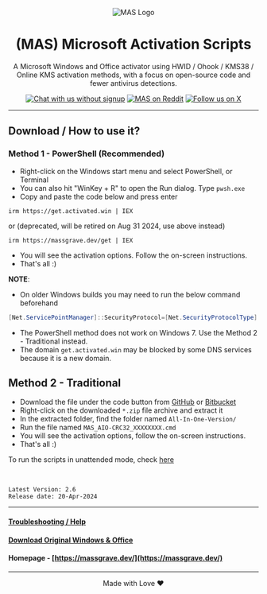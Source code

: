 <p align="center"><img src="https://massgrave.dev/img/logo_small.png" alt="MAS Logo"></p>

<h1 align="center">(MAS) Microsoft Activation Scripts</h1>

<p align="center">A Microsoft Windows and Office activator using HWID / Ohook / KMS38 / Online KMS activation methods, with a focus on open-source code and fewer antivirus detections.</p>

<p align="center">
    <a href="https://discord.gg/tVFN4N84PP"><img src="https://img.shields.io/badge/Chat%20with%20us%20on%20Discord--blue?style=social&logo=discord" alt="Chat with us without signup" title="Chat with us without signup"></a>
    <a href="https://www.reddit.com/r/MAS_Activator"><img src="https://img.shields.io/badge/MAS%20on%20Reddit--orange?style=social&logo=reddit" alt="MAS on Reddit" title="MAS on Reddit"></a>
    <a href="https://twitter.com/massgravel"><img src="https://img.shields.io/twitter/follow/massgravel" alt="Follow us on X" title="Follow us on X"></a>
</p>

<hr>
  
## Download / How to use it?

### Method 1 - PowerShell (Recommended)

*   Right-click on the Windows start menu and select PowerShell, or Terminal
*   You can also hit "WinKey + R" to open the Run dialog. Type `pwsh.exe`
*   Copy and paste the code below and press enter  

```pwsh
irm https://get.activated.win | IEX
```
or (deprecated, will be retired on Aug 31 2024, use above instead)  

```pwsh
irm https://massgrave.dev/get | IEX
```
*   You will see the activation options. Follow the on-screen instructions.
*   That's all :)

**NOTE**:

- On older Windows builds you may need to run the below command beforehand

```powershell  
[Net.ServicePointManager]::SecurityProtocol=[Net.SecurityProtocolType]::Tls12
```  
* The PowerShell method does not work on Windows 7. Use the Method 2 - Traditional instead.  
* The domain `get.activated.win` may be blocked by some DNS services because it is a new domain.

## Method 2 - Traditional

*   Download the file under the code button from [GitHub](https://github.com/massgravel/Microsoft-Activation-Scripts) or [Bitbucket](https://bitbucket.org/WindowsAddict/microsoft-activation-scripts)
*   Right-click on the downloaded `*.zip` file archive and extract it
*   In the extracted folder, find the folder named `All-In-One-Version/`
*   Run the file named `MAS_AIO-CRC32_XXXXXXXX.cmd`
*   You will see the activation options, follow the on-screen instructions.
*   That's all :)

To run the scripts in unattended mode, check [here](https://massgrave.dev/command_line_switches)

</br>

```
Latest Version: 2.6
Release date: 20-Apr-2024
```
--------------------------------------------------------------------
#### [Troubleshooting / Help](https://massgrave.dev/troubleshoot)
#### [Download Original Windows & Office](https://massgrave.dev/genuine-installation-media)
#### Homepage - [https://massgrave.dev/](https://massgrave.dev/)

---

<p align="center">Made with Love ❤️</p>
